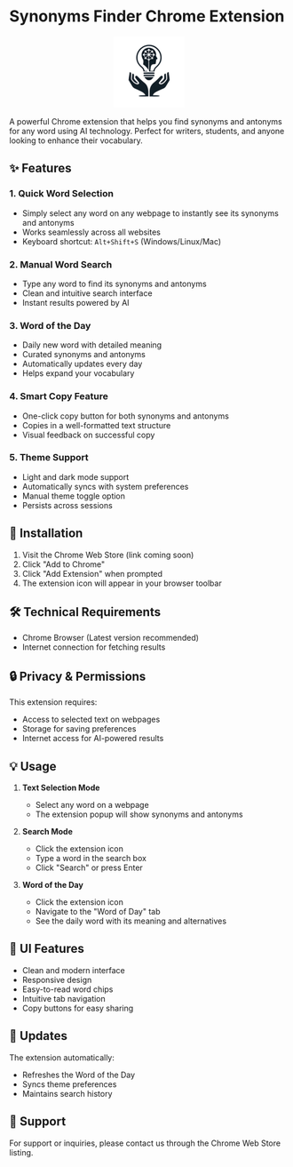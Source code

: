 # Synonyms Finder Chrome Extension

<p align="center">
  <img src="icons/icon128.png" alt="Synonyms Finder Logo" width="128" height="128">
</p>

A powerful Chrome extension that helps you find synonyms and antonyms for any word using AI technology. Perfect for writers, students, and anyone looking to enhance their vocabulary.

## ✨ Features

### 1. Quick Word Selection
- Simply select any word on any webpage to instantly see its synonyms and antonyms
- Works seamlessly across all websites
- Keyboard shortcut: `Alt+Shift+S` (Windows/Linux/Mac)

### 2. Manual Word Search
- Type any word to find its synonyms and antonyms
- Clean and intuitive search interface
- Instant results powered by AI

### 3. Word of the Day
- Daily new word with detailed meaning
- Curated synonyms and antonyms
- Automatically updates every day
- Helps expand your vocabulary

### 4. Smart Copy Feature
- One-click copy button for both synonyms and antonyms
- Copies in a well-formatted text structure
- Visual feedback on successful copy

### 5. Theme Support
- Light and dark mode support
- Automatically syncs with system preferences
- Manual theme toggle option
- Persists across sessions

## 🚀 Installation

1. Visit the Chrome Web Store (link coming soon)
2. Click "Add to Chrome"
3. Click "Add Extension" when prompted
4. The extension icon will appear in your browser toolbar

## 🛠️ Technical Requirements

- Chrome Browser (Latest version recommended)
- Internet connection for fetching results

## 🔒 Privacy & Permissions

This extension requires:
- Access to selected text on webpages
- Storage for saving preferences
- Internet access for AI-powered results

## 💡 Usage

1. **Text Selection Mode**
   - Select any word on a webpage
   - The extension popup will show synonyms and antonyms

2. **Search Mode**
   - Click the extension icon
   - Type a word in the search box
   - Click "Search" or press Enter

3. **Word of the Day**
   - Click the extension icon
   - Navigate to the "Word of Day" tab
   - See the daily word with its meaning and alternatives

## 🎨 UI Features

- Clean and modern interface
- Responsive design
- Easy-to-read word chips
- Intuitive tab navigation
- Copy buttons for easy sharing

## 🔄 Updates

The extension automatically:
- Refreshes the Word of the Day
- Syncs theme preferences
- Maintains search history

## 📝 Support

For support or inquiries, please contact us through the Chrome Web Store listing.